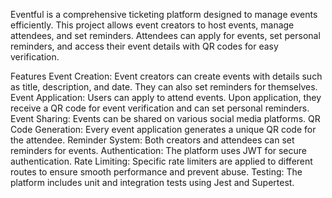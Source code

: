 

Eventful is a comprehensive ticketing platform designed to manage events efficiently. This project allows event creators to host events, manage attendees, and set reminders. Attendees can apply for events, set personal reminders, and access their event details with QR codes for easy verification.

Features
Event Creation: Event creators can create events with details such as title, description, and date. They can also set reminders for themselves.
Event Application: Users can apply to attend events. Upon application, they receive a QR code for event verification and can set personal reminders.
Event Sharing: Events can be shared on various social media platforms.
QR Code Generation: Every event application generates a unique QR code for the attendee.
Reminder System: Both creators and attendees can set reminders for events.
Authentication: The platform uses JWT for secure authentication.
Rate Limiting: Specific rate limiters are applied to different routes to ensure smooth performance and prevent abuse.
Testing: The platform includes unit and integration tests using Jest and Supertest.
